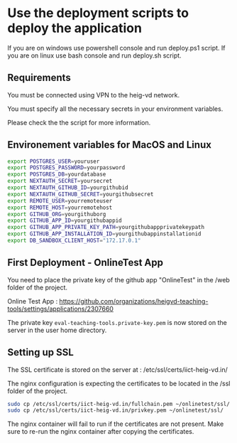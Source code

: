 # Use the deployment scripts to deploy the application
If you are on windows use powershell console and run deploy.ps1 script.
If you are on linux use bash console and run deploy.sh script.

## Requirements
You must be connected using VPN to the heig-vd network.

You must specify all the necessary secrets in your environment variables.

Please check the the script for more information.

## Environement variables for MacOS and Linux
```bash
export POSTGRES_USER=youruser
export POSTGRES_PASSWORD=yourpassword
export POSTGRES_DB=yourdatabase
export NEXTAUTH_SECRET=yoursecret
export NEXTAUTH_GITHUB_ID=yourgithubid
export NEXTAUTH_GITHUB_SECRET=yourgithubsecret
export REMOTE_USER=yourremoteuser
export REMOTE_HOST=yourremotehost
export GITHUB_ORG=yourgithuborg
export GITHUB_APP_ID=yourgithubappid
export GITHUB_APP_PRIVATE_KEY_PATH=yourgithubappprivatekeypath
export GITHUB_APP_INSTALLATION_ID=yourgithubappinstallationid
export DB_SANDBOX_CLIENT_HOST="172.17.0.1"
```

## First Deployment - OnlineTest App

You need to place the private key of the github app "OnlineTest" in the /web folder of the project.

Online Test App : https://github.com/organizations/heigvd-teaching-tools/settings/applications/2307660

The private key `eval-teaching-tools.private-key.pem` is now stored on the server in the user home directory.

## Setting up SSL

The SSL certificate is stored on the server at : /etc/ssl/certs/iict-heig-vd.in/

The nginx configuration is expecting the certificates to be located in the /ssl folder of the project.


```bash	
sudo cp /etc/ssl/certs/iict-heig-vd.in/fullchain.pem ~/onlinetest/ssl/
sudo cp /etc/ssl/certs/iict-heig-vd.in/privkey.pem ~/onlinetest/ssl/
```

The nginx container will fail to run if the certificates are not present. Make sure to re-run the nginx container after copying the certificates.

